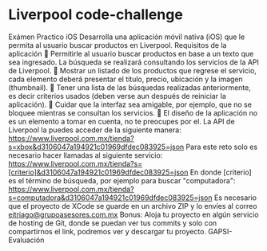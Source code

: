 #  Liverpool code-challenge

Exámen Practico iOS
Desarrolla una aplicación móvil nativa (iOS) que le permita al usuario buscar productos en Liverpool.
Requisitos de la aplicación
 Permitirle al usuario buscar productos en base a un texto que sea ingresado. La búsqueda se realizará consultando los servicios de Ia API de Liverpool.
 Mostrar un listado de los productos que regrese el servicio, cada elemento deberá presentar el titulo, precio, ubicación y Ia imagen (thumbnail).
 Tener una lista de las búsquedas realizadas anteriormente, es decir criterios usados (deben verse aun después de reiniciar Ia aplicación).
 Cuidar que Ia interfaz sea amigable, por ejemplo, que no se bloquee mientras se consultan los servicios.
 El diseño de Ia aplicación no es un elemento a tomar en cuenta, no te preocupes por el.
La API de Liverpool Ia puedes acceder de Ia siguiente manera:
https://www.liverpool.com.mx/tienda?s=xbox&d3106047a194921c01969dfdec083925=json
Para este reto solo es necesario hacer llamadas al siguiente servicio:
https://www.liverpool.com.mx/tienda?s=[criterio]&d3106047a194921c01969dfdec083925=json
En donde [criterio] es el término de búsqueda, por ejemplo para buscar "computadora":
https://www.liverpool.com.mx/tienda?s=computadora&d3106047a194921c01969dfdec083925=json
Es necesario que el proyecto de XCode se guarde en un archivo ZIP y lo envíes al correo eitriago@grupoasesores.com.mx
Bonus:
Aloja tu proyecto en algún servicio de hosting de Git, donde se puedan ver tus commits y solo con compartirnos el link, podremos ver y descargar tu proyecto.
GAPSI-Evaluación

